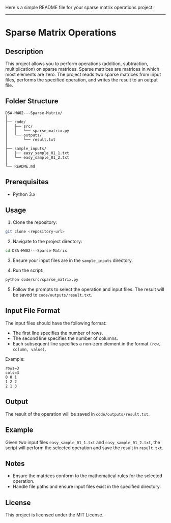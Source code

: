 Here's a simple README file for your sparse matrix operations project:

---

# Sparse Matrix Operations

## Description

This project allows you to perform operations (addition, subtraction, multiplication) on sparse matrices. Sparse matrices are matrices in which most elements are zero. The project reads two sparse matrices from input files, performs the specified operation, and writes the result to an output file.

## Folder Structure

```
DSA-HW02---Sparse-Matrix/
│
├── code/
│   ├── src/
│   │   └── sparse_matrix.py
│   └── outputs/
│       └── result.txt
│
├── sample_inputs/
│   ├── easy_sample_01_1.txt
│   └── easy_sample_01_2.txt
│
└── README.md
```

## Prerequisites

- Python 3.x

## Usage

1. Clone the repository:

```sh
git clone <repository-url>
```

2. Navigate to the project directory:

```sh
cd DSA-HW02---Sparse-Matrix
```

3. Ensure your input files are in the `sample_inputs` directory.

4. Run the script:

```sh
python code/src/sparse_matrix.py
```

5. Follow the prompts to select the operation and input files. The result will be saved to `code/outputs/result.txt`.

## Input File Format

The input files should have the following format:
- The first line specifies the number of rows.
- The second line specifies the number of columns.
- Each subsequent line specifies a non-zero element in the format `(row, column, value)`.

Example:
```
rows=3
cols=3
0 0 1
1 2 2
2 1 3
```

## Output

The result of the operation will be saved in `code/outputs/result.txt`.

## Example

Given two input files `easy_sample_01_1.txt` and `easy_sample_01_2.txt`, the script will perform the selected operation and save the result in `result.txt`.

## Notes

- Ensure the matrices conform to the mathematical rules for the selected operation.
- Handle file paths and ensure input files exist in the specified directory.

## License

This project is licensed under the MIT License.

